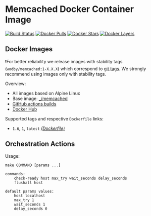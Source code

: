# Memcached Docker Container Image

[![Build Status](https://github.com/wodby/memcached/workflows/Build%20docker%20image/badge.svg)](https://github.com/wodby/memcached/actions)
[![Docker Pulls](https://img.shields.io/docker/pulls/wodby/memcached.svg)](https://hub.docker.com/r/wodby/memcached)
[![Docker Stars](https://img.shields.io/docker/stars/wodby/memcached.svg)](https://hub.docker.com/r/wodby/memcached)
[![Docker Layers](https://images.microbadger.com/badges/image/wodby/memcached.svg)](https://microbadger.com/images/wodby/memcached)

## Docker Images

❗For better reliability we release images with stability tags (`wodby/memcached:1-X.X.X`) which correspond to [git tags](https://github.com/wodby/memcached/releases). We strongly recommend using images only with stability tags. 

Overview:

- All images based on Alpine Linux
- Base image: [_/memcached](https://hub.docker.com/r/_/memcached)
- [GitHub actions builds](https://github.com/wodby/memcached/actions) 
- [Docker Hub](https://hub.docker.com/r/wodby/memcached)

[_(Dockerfile)_]: https://github.com/wodby/memcached/tree/master/Dockerfile

Supported tags and respective `Dockerfile` links:

- `1.6`, `1`, `latest` [_(Dockerfile)_]

## Orchestration Actions

Usage:
```
make COMMAND [params ...]
 
commands:
    check-ready host max_try wait_seconds delay_seconds
    flushall host
    
default params values:
    host localhost
    max_try 1
    wait_seconds 1
    delay_seconds 0
```

